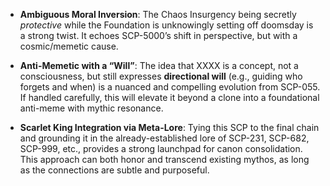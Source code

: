 - **Ambiguous Moral Inversion**: The Chaos Insurgency being secretly _protective_ while the Foundation is unknowingly setting off doomsday is a strong twist. It echoes SCP-5000’s shift in perspective, but with a cosmic/memetic cause.
    
- **Anti-Memetic with a “Will”**: The idea that XXXX is a concept, not a consciousness, but still expresses **directional will** (e.g., guiding who forgets and when) is a nuanced and compelling evolution from SCP-055. If handled carefully, this will elevate it beyond a clone into a foundational anti-meme with mythic resonance.
    
- **Scarlet King Integration via Meta-Lore**: Tying this SCP to the final chain and grounding it in the already-established lore of SCP-231, SCP-682, SCP-999, etc., provides a strong launchpad for canon consolidation. This approach can both honor and transcend existing mythos, as long as the connections are subtle and purposeful.